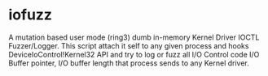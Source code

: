 iofuzz
======

A mutation based user mode (ring3) dumb in-memory Kernel Driver IOCTL Fuzzer/Logger. This script attach it self to any given process and hooks DeviceIoControl!Kernel32 API and try to log or fuzz all I/O Control code I/O Buffer pointer, I/O buffer length that process sends to any Kernel driver.
